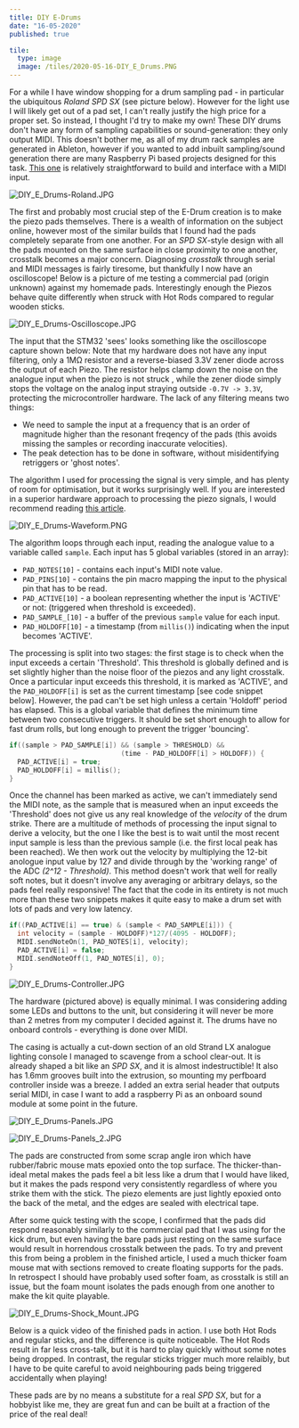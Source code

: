 ```yaml
---
title: DIY E-Drums
date: "16-05-2020"
published: true

tile:
  type: image
  image: /tiles/2020-05-16-DIY_E_Drums.PNG
---
```


<script>
    import { CopyButton, YouTube } from "@bojit/svelte-components/widgets";

    import "prismjs/prism.js";
    import "prismjs/components/prism-c.js";
</script>

For a while I have window shopping for a drum sampling pad - in particular the ubiquitous *Roland SPD SX* (see picture below). However for the light use I will likely get out of a pad set, I can't really justify the high price for a proper set. So instead, I thought I'd try to make my own!
These DIY drums don't have any form of sampling capabilities or sound-generation: they only output MIDI. This doesn't bother me, as all of my drum rack samples are generated in Ableton, however if you wanted to add inbuilt sampling/sound generation there are many Raspberry Pi based projects designed for this task. [This one](https://github.com/auscarpenter/pythonsamplesequencer) is relatively straightforward to build and interface with a MIDI input.

![DIY_E_Drums-Roland.JPG]({import.meta.env.VITE_IMAGE_BASE}/posts/DIY_E_Drums-Roland.JPG)

The first and probably most crucial step of the E-Drum creation is to make the piezo pads themselves. There is a wealth of information on the subject online, however most of the similar builds that I found had the pads completely separate from one another. For an *SPD SX*-style design with all the pads mounted on the same surface in close proximity to one another, crosstalk becomes a major concern. Diagnosing *crosstalk* through serial and MIDI messages is fairly tiresome, but thankfully I now have an oscilloscope! Below is a picture of me testing a commercial pad (origin unknown) against my homemade pads. Interestingly enough the Piezos behave quite differently when struck with Hot Rods compared to regular wooden sticks.

![DIY_E_Drums-Oscilloscope.JPG]({import.meta.env.VITE_IMAGE_BASE}/posts/DIY_E_Drums-Oscilloscope.JPG)

The input that the STM32 'sees' looks something like the oscilloscope capture shown below: Note that my hardware does not have any input filtering, only a 1M&#8486; resistor and a reverse-biased 3.3V zener diode across the output of each Piezo. The resistor helps clamp down the noise on the analogue input when the piezo is not struck , while the zener diode simply stops the voltage on the analog input straying outside ```-0.7V -> 3.3V```, protecting the microcontroller hardware. The lack of any filtering means two things:

- We need to sample the input at a frequency that is an order of magnitude higher than the resonant freqency of the pads (this avoids missing the samples or recording inaccurate velocities).
- The peak detection has to be done in software, without misidentifying retriggers or 'ghost notes'.

The algorithm I used for processing the signal is very simple, and has plenty of room for optimisation, but it works surprisingly well. If you are interested in a superior hardware approach to processing the piezo signals, I would recommend reading [this article](http://drummaster.digitalcave.ca/drummaster/design.jsp).

![DIY_E_Drums-Waveform.PNG]({import.meta.env.VITE_IMAGE_BASE}/posts/DIY_E_Drums-Waveform.PNG)

The algorithm loops through each input, reading the analogue value to a variable called ```sample```. Each input has 5 global variables (stored in an array):

- ```PAD_NOTES[10]``` - contains each input's MIDI note value.
- ```PAD_PINS[10]``` - contains the pin macro mapping the input to the physical pin that has to be read.
- ```PAD_ACTIVE[10]``` - a boolean representing whether the input is 'ACTIVE' or not: (triggered when threshold is exceeded).
- ```PAD_SAMPLE_[10]``` - a buffer of the previous ```sample``` value for each input.
- ```PAD_HOLDOFF[10]``` - a timestamp (from ```millis()```) indicating when the input becomes 'ACTIVE'.

The processing is split into two stages: the first stage is to check when the input exceeds a certain 'Threshold'. This threshold is globally defined and is set slightly higher than the noise floor of the piezos and any light crosstalk. Once a particular input exceeds this threshold, it is marked as 'ACTIVE', and the ```PAD_HOLDOFF[i]``` is set as the current timestamp [see code snippet below]. However, the pad can't be set high unless a certain 'Holdoff' period has elapsed. This is a global variable that defines the minimum time between two consecutive triggers. It should be set short enough to allow for fast drum rolls, but long enough to prevent the trigger 'bouncing'.

<CopyButton />

```c
if((sample > PAD_SAMPLE[i]) && (sample > THRESHOLD) &&
                            (time - PAD_HOLDOFF[i] > HOLDOFF)) {
  PAD_ACTIVE[i] = true;
  PAD_HOLDOFF[i] = millis();
}
```

Once the channel has been marked as active, we can't immediately send the MIDI note, as the sample that is measured when an input exceeds the 'Threshold' does not give us any real knowledge of the *velocity* of the drum strike. There are a multitude of methods of processing the input signal to derive a velocity, but the one I like the best is to wait until the most recent input sample is less than the previous sample (i.e. the first local peak has been reached). We then work out the velocity by multiplying the 12-bit anologue input value by 127 and divide through by the 'working range' of the ADC *(2^12 - Threshold)*. This method doesn't work that well for really soft notes, but it doesn't involve any averaging or arbitrary delays, so the pads feel really responsive! The fact that the code in its entirety is not much more than these two snippets makes it quite easy to make a drum set with lots of pads and very low latency.

<CopyButton />

```c
if((PAD_ACTIVE[i] == true) & (sample < PAD_SAMPLE[i])) {
  int velocity = (sample - HOLDOFF)*127/(4095 - HOLDOFF);
  MIDI.sendNoteOn(1, PAD_NOTES[i], velocity);
  PAD_ACTIVE[i] = false;
  MIDI.sendNoteOff(1, PAD_NOTES[i], 0);
}
```

![DIY_E_Drums-Controller.JPG]({import.meta.env.VITE_IMAGE_BASE}/posts/DIY_E_Drums-Controller.JPG)

The hardware (pictured above) is equally minimal. I was considering adding some LEDs and buttons to the unit, but considering it will never be more than 2 metres from my computer I decided against it. The drums have no onboard controls - everything is done over MIDI.

The casing is actually a cut-down section of an old Strand LX analogue lighting console I managed to scavenge from a school clear-out. It is already shaped a bit like an *SPD SX*, and it is almost indestructible! It also has 1.6mm grooves built into the extrusion, so mounting my perfboard controller inside was a breeze. I added an extra serial header that outputs serial MIDI, in case I want to add a raspberry Pi as an onboard sound module at some point in the future.

![DIY_E_Drums-Panels.JPG]({import.meta.env.VITE_IMAGE_BASE}/posts/DIY_E_Drums-Panels.JPG)

![DIY_E_Drums-Panels_2.JPG]({import.meta.env.VITE_IMAGE_BASE}/posts/DIY_E_Drums-Panels_2.JPG)

The pads are constructed from some scrap angle iron which have rubber/fabric mouse mats epoxied onto the top surface. The thicker-than-ideal metal makes the pads feel a bit less like a drum that I would have liked, but it makes the pads respond very consistently regardless of where you strike them with the stick. The piezo elements are just lightly epoxied onto the back of the metal, and the edges are sealed with electrical tape.

After some quick testing with the scope, I confirmed that the pads did respond reasonably similarly to the commercial pad that I was using for the kick drum, but even having the bare pads just resting on the same surface would result in horrendous crosstalk between the pads. To try and prevent this from being a problem in the finished article, I used a much thicker foam mouse mat with sections removed to create floating supports for the pads. In retrospect I should have probably used softer foam, as crosstalk is still an issue, but the foam mount isolates the pads enough from one another to make the kit quite playable.

![DIY_E_Drums-Shock_Mount.JPG]({import.meta.env.VITE_IMAGE_BASE}/posts/DIY_E_Drums-Shock_Mount.JPG)

Below is a quick video of the finished pads in action. I use both Hot Rods and regular sticks, and the difference is quite noticeable. The Hot Rods result in far less cross-talk, but it is hard to play quickly without some notes being dropped. In contrast, the regular sticks trigger much more relaibly, but I have to be quite careful to avoid neighbouring pads being triggered accidentally when playing!

These pads are by no means a substitute for a real *SPD SX*, but for a hobbyist like me, they are great fun and can be built at a fraction of the price of the real deal!

<YouTube src="https://www.youtube.com/embed/Yf2NzRww4Mk"/>
